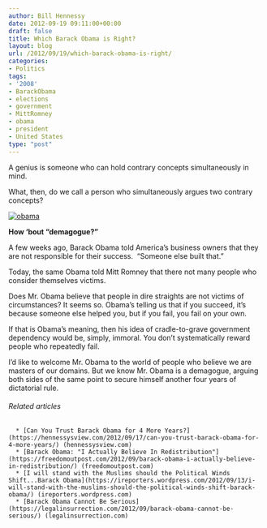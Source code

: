```yaml
---
author: Bill Hennessy
date: 2012-09-19 09:11:00+00:00
draft: false
title: Which Barack Obama is Right?
layout: blog
url: /2012/09/19/which-barack-obama-is-right/
categories:
- Politics
tags:
- '2008'
- BarackObama
- elections
- government
- MittRomney
- obama
- president
- United States
type: "post"
---
```




A genius is someone who can hold contrary concepts simultaneously in mind.

What, then, do we call a person who simultaneously argues two contrary concepts?

[![obama](https://ludicrite.files.wordpress.com/2012/09/obama_thumb.jpg)
](https://ludicrite.files.wordpress.com/2012/09/obama.jpg)

**How ‘bout “demagogue?”**

A few weeks ago, Barack Obama told America’s business owners that they are not responsible for their success.  “Someone else built that.”

Today, the same Obama told Mitt Romney that there not many people who consider themselves victims.

Does Mr. Obama believe that people in dire straights are not victims of circumstances? It seems so. Obama’s telling us that if you succeed, it’s because someone else helped you, but if you fail, you fail on your own.

If that is Obama’s meaning, then his idea of cradle-to-grave government dependency would be, simply, immoral. You don’t systematically reward people who repeatedly fail.

I’d like to welcome Mr. Obama to the world of people who believe we are masters of our domains. But we know Mr. Obama is a demagogue, arguing both sides of the same point to secure himself another four years of dictatorial rule.


###### Related articles





	  * [Can You Trust Barack Obama for 4 More Years?](https://hennessysview.com/2012/09/17/can-you-trust-barack-obama-for-4-more-years/) (hennessysview.com)
	  * [Barack Obama: "I Actually Believe In Redistribution"](https://freedomoutpost.com/2012/09/barack-obama-i-actually-believe-in-redistribution/) (freedomoutpost.com)
	  * [I will stand with the Muslims should the Political Winds Shift...Barack Obama](https://ireporters.wordpress.com/2012/09/13/i-will-stand-with-the-muslims-should-the-political-winds-shift-barack-obama/) (ireporters.wordpress.com)
	  * [Barack Obama Cannot Be Serious](https://legalinsurrection.com/2012/09/barack-obama-cannot-be-serious/) (legalinsurrection.com)


